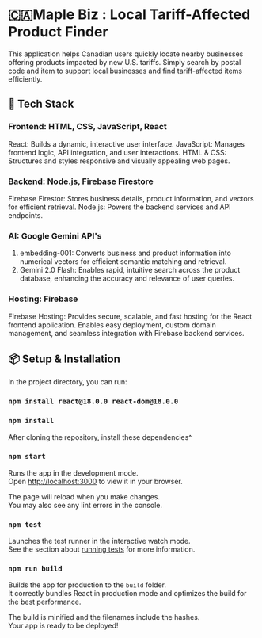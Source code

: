 # 🇨🇦Maple Biz : Local Tariff-Affected Product Finder

This application helps Canadian users quickly locate nearby businesses offering products impacted by new U.S. tariffs. Simply search by postal code and item to support local businesses and find tariff-affected items efficiently.

## 📜 Tech Stack
### Frontend: HTML, CSS, JavaScript, React
React: Builds a dynamic, interactive user interface. JavaScript: Manages frontend logic, API integration, and user interactions. HTML & CSS: Structures and styles responsive and visually appealing web pages.

### Backend: Node.js, Firebase Firestore
Firebase Firestor: Stores business details, product information, and vectors for efficient retrieval. Node.js: Powers the backend services and API endpoints.

### AI: Google Gemini API's
1. embedding-001: Converts business and product information into numerical vectors for efficient semantic matching and retrieval.
2. Gemini 2.0 Flash: Enables rapid, intuitive search across the product database, enhancing the accuracy and relevance of user queries.

### Hosting: Firebase
Firebase Hosting: Provides secure, scalable, and fast hosting for the React frontend application. Enables easy deployment, custom domain management, and seamless integration with Firebase backend services.

## 📦 Setup & Installation

In the project directory, you can run:

### `npm install react@18.0.0 react-dom@18.0.0`
### `npm install`
After cloning the repository, install these dependencies^

### `npm start`

Runs the app in the development mode.\
Open [http://localhost:3000](http://localhost:3000) to view it in your browser.

The page will reload when you make changes.\
You may also see any lint errors in the console.

### `npm test`

Launches the test runner in the interactive watch mode.\
See the section about [running tests](https://facebook.github.io/create-react-app/docs/running-tests) for more information.

### `npm run build`

Builds the app for production to the `build` folder.\
It correctly bundles React in production mode and optimizes the build for the best performance.

The build is minified and the filenames include the hashes.\
Your app is ready to be deployed!
